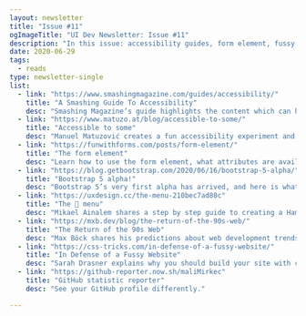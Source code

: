 ```yaml
---
layout: newsletter
title: "Issue #11"
ogImageTitle: "UI Dev Newsletter: Issue #11"
description: "In this issue: accessibility guides, form element, fussy website, and more."
date: 2020-06-29
tags:
  - reads
type: newsletter-single
list:
  - link: "https://www.smashingmagazine.com/guides/accessibility/"
    title: "A Smashing Guide To Accessibility"
    desc: "Smashing Magazine’s guide highlights the content which can help you create more accessible sites and web applications."
  - link: "https://www.matuzo.at/blog/accessible-to-some/"
    title: "Accessible to some"
    desc: "Manuel Matuzović creates a fun accessibility experiment and shares some useful lessons about it."
  - link: "https://funwithforms.com/posts/form-element/"
    title: "The form element"
    desc: "Learn how to use the form element, what attributes are available and how to style it."
  - link: "https://blog.getbootstrap.com/2020/06/16/bootstrap-5-alpha/"
    title: "Bootstrap 5 alpha!"
    desc: "Bootstrap 5’s very first alpha has arrived, and here is what is new."
  - link: "https://uxdesign.cc/the-menu-210bec7ad80c"
    title: "The 🍔 menu"
    desc: "Mikael Ainalem shares a step by step guide to creating a Hamburger Menu in SVG & CSS."
  - link: "https://mxb.dev/blog/the-return-of-the-90s-web/"
    title: "The Return of the 90s Web"
    desc: "Max Böck shares his predictions about web development trends."
  - link: "https://css-tricks.com/in-defense-of-a-fussy-website/"
    title: "In Defense of a Fussy Website"
    desc: "Sarah Drasner explains why you should build your site with care and excitement."
  - link: "https://github-reporter.now.sh/maliMirkec"
    title: "GitHub statistic reporter"
    desc: "See your GitHub profile differently."

---
```


